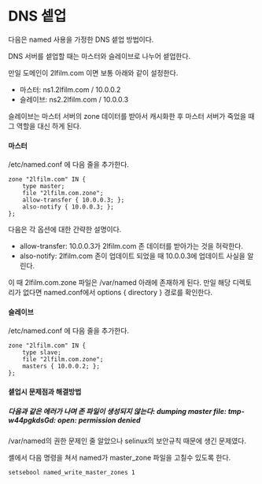 # DNS 셑업

다음은 named 사용을 가정한 DNS 셑업 방법이다.

DNS 서버를 셑업할 때는 마스터와 슬레이브로 나누어 셑업한다.

만일 도메인이 2lfilm.com 이면 보통 아래와 같이 설정한다.

* 마스터: ns1.2lfilm.com / 10.0.0.2
* 슬레이브: ns2.2lfilm.com / 10.0.0.3

슬레이브는 마스터 서버의 zone 데이터를 받아서 캐시화한 후
마스터 서버가 죽었을 때 그 역할을 대신 하게 된다.

#### 마스터

/etc/named.conf 에 다음 줄을 추가한다.

```
zone "2lfilm.com" IN {
	type master;
	file "2lfilm.com.zone";
	allow-transfer { 10.0.0.3; };
	also-notify { 10.0.0.3; };
};
```

다음은 각 옵션에 대한 간략한 설명이다.

* allow-transfer: 10.0.0.3가 2lfilm.com 존 데이터를 받아가는 것을 허락한다.
* also-notify: 2lfilm.com 존이 업데이트 되었을 때 10.0.0.3에 업데이트 사실을 알린다.

이 때 2lfilm.com.zone 파일은 /var/named 아래에 존재하게 된다.
만일 해당 디렉토리가 없다면 named.conf에서 options { directory } 경로를 확인한다.

#### 슬레이브

/etc/named.conf 에 다음 줄을 추가한다.

```
zone "2lfilm.com" IN {
	type slave;
	file "2lfilm.com.zone";
	masters { 10.0.0.2; };
};
```

#### 셑업시 문제점과 해결방법

##### 다음과 같은 에러가 나며 존 파일이 생성되지 않는다: dumping master file: tmp-w44pgkdsGd: open: permission denied

/var/named의 권한 문제인 줄 알았으나 selinux의 보안규칙 때문에 생긴 문제였다.

셸에서 다음 명령을 쳐서 named가 master_zone 파일을 고칠수 있도록 한다.

```
setsebool named_write_master_zones 1
```

